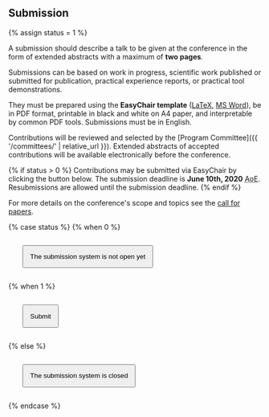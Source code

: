## Submission

{% assign status = 1 %}

A submission should describe a talk to be given at the conference in the form of extended abstracts with a maximum of **two pages**. 

Submissions can be based on work in progress, scientific work published or submitted for publication, practical experience reports, or practical tool demonstrations. 

They must be prepared using the **EasyChair template** ([LaTeX](https://www.easychair.org/publications/easychair.zip), [MS Word](https://www.easychair.org/publications/easychair.docx)), be in PDF format, printable in black and white on A4 paper, and interpretable by common PDF tools. Submissions must be in English.

Contributions will be reviewed and selected by the [Program Committee]({{ '/committees/' | relative_url }}). Extended abstracts of accepted contributions will be available electronically before the conference.

{% if status > 0 %}
Contributions may be submitted via EasyChair by clicking the button below. The submission deadline is **June 10th, 2020** <acronym title="Anywhere on earth">AoE</acronym>. Resubmissions are allowed until the submission deadline.
{% endif %}

For more details on the conference's scope and topics see the <a class="link-to-tab" href="#call-for-papers">call for papers</a>.

{% case status %}
{% when 0 %}
<p style="margin:2em;" class="text-center">
    <button style="padding:1em;" type="button" class="btn btn-primary btn-lg disabled">The submission system is not open yet</button>
</p>
{% when 1 %}
<p style="margin:2em;" class="text-center">
    <a href="https://easychair.org/my/conference?conf=microservices2020"><button style="padding:1em;" type="button" class="btn btn-primary btn-lg">Submit</button></a>
</p>
{% else %}
<p style="margin:2em;" class="text-center">
    <button style="padding:1em;" type="button" class="btn btn-primary btn-lg disabled">The submission system is closed</button>
</p>
{% endcase %}
